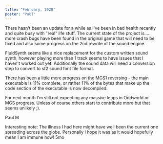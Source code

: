 ```yaml
---
title: "February, 2020"
poster: "Paul"
---
```


There hasn't been an update for a while as I've been in bad health recently and quite busy with "real" life stuff. The current state of the project is..... more crash bugs have been found in the original game that will need to be fixed and also some progress on the 2nd rewrite of the sound engine.

FluidSynth seems like a nice replacement for the custom written sound synth, however playing more than 1 track seems to have issues that I haven't worked out yet. Additionally the sound data will need a conversion step to convert to sf2 sound font file format.

There has been a little more progress on the MGS1 reversing - the main executable is 11% complete, or rather 11% of the bytes that make up the code section of the executable is now decompiled.

For next month I'm still not expecting any massive leaps in Oddworld or MGS progress. Unless of course others start to contribute more but that seems unlikely ;).


Paul M

Interesting note: The illness I had here might have well been the current one spreading across the globe. Personally I hope it was as it would hopefully mean I am immune now! 
5mo
